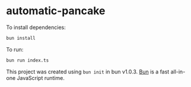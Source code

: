 # automatic-pancake

To install dependencies:

```bash
bun install
```

To run:

```bash
bun run index.ts
```

This project was created using `bun init` in bun v1.0.3. [Bun](https://bun.sh) is a fast all-in-one JavaScript runtime.
